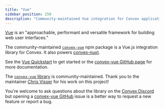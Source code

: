 ```yaml
---
title: "Vue"
sidebar_position: 250
description: "Community-maintained Vue integration for Convex applications"
---
```


[Vue](https://vuejs.org/) is an "approachable, performant and versatile
framework for building web user interfaces."

The community-maintained
[`convex-vue`](https://www.npmjs.com/package/convex-vue) npm package is a Vue.js
integration library for Convex. It also powers [convex-nuxt](./vue/nuxt.md).

See the [Vue Quickstart](/quickstart/vue.mdx) to get started or the
[convex-vue GitHub page](https://github.com/chris-visser/convex-vue) for more
documentation.

<Admonition type="info">

The [`convex-vue` library](https://github.com/chris-visser/convex-vue) is
community-maintained. Thank you to the maintainer
[Chris Visser](https://github.com/chris-visser) for his work on this project!

You're welcome to ask questions about the library on the
[Convex Discord](https://convex.dev/community) but opening a
[convex-vue GitHub](https://github.com/chris-visser/convex-vue) issue is a
better way to request a new feature or report a bug.

</Admonition>
